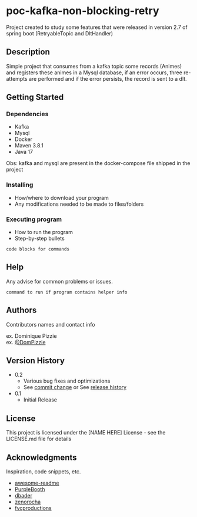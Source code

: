 # poc-kafka-non-blocking-retry

Project created to study some features that were released in version 2.7 of spring boot (RetryableTopic and DltHandler)

## Description

Simple project that consumes from a kafka topic some records (Animes) and registers these animes in a Mysql database, if an error occurs, three re-attempts are performed and if the error persists, the record is sent to a dlt.

## Getting Started

### Dependencies

* Kafka
* Mysql
* Docker
* Maven 3.8.1
* Java 17

Obs: kafka and mysql 
are present in the docker-compose file shipped in the project

### Installing

* How/where to download your program
* Any modifications needed to be made to files/folders

### Executing program

* How to run the program
* Step-by-step bullets
```
code blocks for commands
```

## Help

Any advise for common problems or issues.
```
command to run if program contains helper info
```

## Authors

Contributors names and contact info

ex. Dominique Pizzie  
ex. [@DomPizzie](https://twitter.com/dompizzie)

## Version History

* 0.2
    * Various bug fixes and optimizations
    * See [commit change]() or See [release history]()
* 0.1
    * Initial Release

## License

This project is licensed under the [NAME HERE] License - see the LICENSE.md file for details

## Acknowledgments

Inspiration, code snippets, etc.
* [awesome-readme](https://github.com/matiassingers/awesome-readme)
* [PurpleBooth](https://gist.github.com/PurpleBooth/109311bb0361f32d87a2)
* [dbader](https://github.com/dbader/readme-template)
* [zenorocha](https://gist.github.com/zenorocha/4526327)
* [fvcproductions](https://gist.github.com/fvcproductions/1bfc2d4aecb01a834b46)
